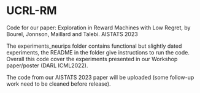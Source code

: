 # UCRL-RM
Code for our paper: Exploration in Reward Machines with Low Regret, by Bourel, Jonnson, Maillard and Talebi. AISTATS 2023

The experiments_neurips folder contains functional but slightly dated experiments, the README in the folder give instructions to run the code.
Overall this code cover the experiments presented in our Workshop paper/poster (DARL ICML2022).

The code from our AISTATS 2023 paper will be uploaded (some follow-up work need to be cleaned before release).
